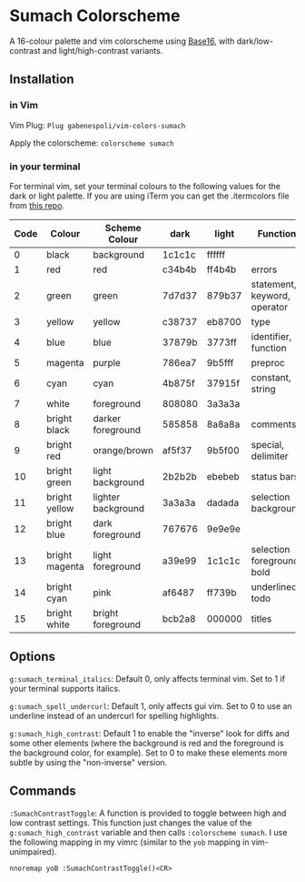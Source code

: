 # Sumach Colorscheme

A 16-colour palette and vim colorscheme using [Base16](https://github.com/chriskempson/base16), with dark/low-contrast and light/high-contrast variants.

## Installation

### in Vim

Vim Plug:
`Plug gabenespoli/vim-colors-sumach`

Apply the colorscheme:
`colorscheme sumach`

### in your terminal

For terminal vim, set your terminal colours to the following values for the dark or light palette. If you are using iTerm you can get the .itermcolors file from [this repo](https://github.com/gabenespoli/iterm-color-palettes).

| Code | Colour         | Scheme Colour      | dark   | light  | Function                     |
| ---- | -------------- | -----------------  | ------ | ------ | ---------------------------- |
| 0    | black          | background         | 1c1c1c | ffffff |                              |
| 1    | red            | red                | c34b4b | ff4b4b | errors                       |
| 2    | green          | green              | 7d7d37 | 879b37 | statement, keyword, operator |
| 3    | yellow         | yellow             | c38737 | eb8700 | type                         |
| 4    | blue           | blue               | 37879b | 3773ff | identifier, function         |
| 5    | magenta        | purple             | 786ea7 | 9b5fff | preproc                      |
| 6    | cyan           | cyan               | 4b875f | 37915f | constant, string             |
| 7    | white          | foreground         | 808080 | 3a3a3a |                              |
| 8    | bright black   | darker foreground  | 585858 | 8a8a8a | comments                     |
| 9    | bright red     | orange/brown       | af5f37 | 9b5f00 | special, delimiter           |
| 10   | bright green   | light background   | 2b2b2b | ebebeb | status bars                  |
| 11   | bright yellow  | lighter background | 3a3a3a | dadada | selection background         |
| 12   | bright blue    | dark foreground    | 767676 | 9e9e9e |                              |
| 13   | bright magenta | light foreground   | a39e99 | 1c1c1c | selection foreground, bold   |
| 14   | bright cyan    | pink               | af6487 | ff739b | underlined, todo             |
| 15   | bright white   | bright foreground  | bcb2a8 | 000000 | titles                       |

## Options

`g:sumach_terminal_italics`: Default 0, only affects terminal vim. Set to 1 if your terminal supports italics.

`g:sumach_spell_undercurl`: Default 1, only affects gui vim. Set to 0 to use an underline instead of an undercurl for spelling highlights.

`g:sumach_high_contrast`: Default 1 to enable the "inverse" look for diffs and some other elements (where the background is red and the foreground is the background color, for example). Set to 0 to make these elements more subtle by using the "non-inverse" version.

## Commands

`:SumachContrastToggle`: A function is provided to toggle between high and low contrast settings. This function just changes the value of the `g:sumach_high_contrast` variable and then calls `:colorscheme sumach`. I use the following mapping in my vimrc (similar to the `yob` mapping in vim-unimpaired).

```vim
nnoremap yoB :SumachContrastToggle()<CR>
```
